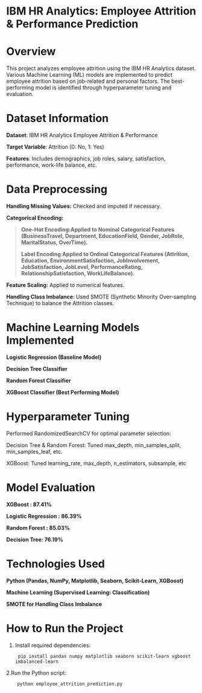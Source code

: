 # IBM HR Analytics: Employee Attrition & Performance Prediction
# Overview 
This project analyzes employee attrition using the IBM HR Analytics dataset. Various Machine Learning (ML) models are implemented to predict employee attrition based on job-related and personal factors. The best-performing model is identified through hyperparameter tuning and evaluation.

# Dataset Information
**Dataset**: 
IBM HR Analytics Employee Attrition & Performance

 **Target Variable**:
Attrition (0: No, 1: Yes)

**Features**: 
Includes demographics, job roles, salary, satisfaction, performance, work-life balance, etc.

# Data Preprocessing

**Handling Missing Values:** Checked and imputed if necessary.

**Categorical Encoding:**

> **One-Hot Encoding:Applied to Nominal Categorical Features (BusinessTravel, Department, EducationField, Gender, JobRole, MaritalStatus, OverTime).**
> 
> **Label Encoding**:**Applied to Ordinal Categorical Features (Attrition, Education, EnvironmentSatisfaction, JobInvolvement, JobSatisfaction, JobLevel, PerformanceRating, RelationshipSatisfaction, WorkLifeBalance).**

**Feature Scaling:** Applied to numerical features.

**Handling Class Imbalance**: Used SMOTE (Synthetic Minority Over-sampling Technique) to balance the Attrition classes.

# **Machine Learning Models Implemented**

**Logistic Regression (Baseline Model)**

**Decision Tree Classifier**

**Random Forest Classifier**

**XGBoost Classifier (Best Performing Model)**

# Hyperparameter Tuning

Performed RandomizedSearchCV for optimal parameter selection:

Decision Tree & Random Forest: Tuned max_depth, min_samples_split, min_samples_leaf, etc.

XGBoost: Tuned learning_rate, max_depth, n_estimators, subsample, etc

# Model Evaluation

**XGBoost : 87.41%**

**Logistic Regression : 86.39%**

**Random Forest : 85.03%**

**Decision Tree: 76.19%**

# Technologies Used

**Python (Pandas, NumPy, Matplotlib, Seaborn, Scikit-Learn, XGBoost)**

**Machine Learning (Supervised Learning: Classification)**

**SMOTE for Handling Class Imbalance**

#  How to Run the Project

1. Install required dependencies:
         
        pip install pandas numpy matplotlib seaborn scikit-learn xgboost imbalanced-learn
   
2.Run the Python script:

        python employee_attrition_prediction.py
